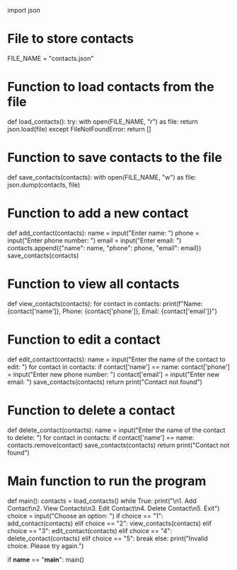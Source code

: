 import json

# File to store contacts
FILE_NAME = "contacts.json"

# Function to load contacts from the file
def load_contacts():
    try:
        with open(FILE_NAME, "r") as file:
            return json.load(file)
    except FileNotFoundError:
        return []

# Function to save contacts to the file
def save_contacts(contacts):
    with open(FILE_NAME, "w") as file:
        json.dump(contacts, file)

# Function to add a new contact
def add_contact(contacts):
    name = input("Enter name: ")
    phone = input("Enter phone number: ")
    email = input("Enter email: ")
    contacts.append({"name": name, "phone": phone, "email": email})
    save_contacts(contacts)

# Function to view all contacts
def view_contacts(contacts):
    for contact in contacts:
        print(f"Name: {contact['name']}, Phone: {contact['phone']}, Email: {contact['email']}")

# Function to edit a contact
def edit_contact(contacts):
    name = input("Enter the name of the contact to edit: ")
    for contact in contacts:
        if contact['name'] == name:
            contact['phone'] = input("Enter new phone number: ")
            contact['email'] = input("Enter new email: ")
            save_contacts(contacts)
            return
    print("Contact not found")

# Function to delete a contact
def delete_contact(contacts):
    name = input("Enter the name of the contact to delete: ")
    for contact in contacts:
        if contact['name'] == name:
            contacts.remove(contact)
            save_contacts(contacts)
            return
    print("Contact not found")

# Main function to run the program
def main():
    contacts = load_contacts()
    while True:
        print("\n1. Add Contact\n2. View Contacts\n3. Edit Contact\n4. Delete Contact\n5. Exit")
        choice = input("Choose an option: ")
        if choice == "1":
            add_contact(contacts)
        elif choice == "2":
            view_contacts(contacts)
        elif choice == "3":
            edit_contact(contacts)
        elif choice == "4":
            delete_contact(contacts)
        elif choice == "5":
            break
        else:
            print("Invalid choice. Please try again.")

if __name__ == "__main__":
    main()


